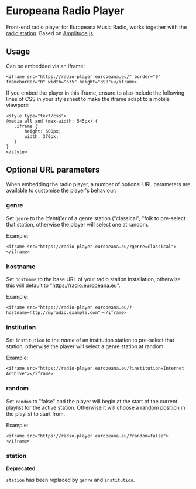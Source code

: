 Europeana Radio Player
======
Front-end radio player for Europeana Music Radio, works together with the [radio station](https://github.com/europeana/radio-station). Based on [Amplitude.js](https://github.com/521dimensions/amplitudejs).

Usage
------
Can be embedded via an iframe:
~~~~
<iframe src="https://radio-player.europeana.eu/" border="0" frameborder="0" width="635" height="390"></iframe>
~~~~

If you embed the player in this iframe, ensure to also include the following lines of CSS in your stylesheet to make the iframe adapt to a mobile viewport:
~~~~
<style type="text/css">
@media all and (max-width: 545px) {
   .iframe {
       height: 600px;
       width: 370px;
   }
}
</style>
~~~~

Optional URL parameters
-----------------------

When embedding the radio player, a number of optional URL parameters are
available to customise the player's behaviour:

### genre

Set `genre` to the _identifier_ of a genre station ("classical", "folk to pre-select that station,
otherwise the player will select one at random.

Example:
~~~~
<iframe src="https://radio-player.europeana.eu/?genre=classical"></iframe>
~~~~

### hostname

Set `hostname` to the base URL of your radio station installation, otherwise
this will default to "https://radio.europeana.eu".

Example:
~~~~
<iframe src="https://radio-player.europeana.eu/?hostname=http://myradio.example.com"></iframe>
~~~~

### institution

Set `institution` to the _name_ of an institution station to pre-select that
station, otherwise the player will select a genre station at random.

Example:
~~~~
<iframe src="https://radio-player.europeana.eu/?institution=Internet Archive"></iframe>
~~~~

### random

Set `random` to "false" and the player will begin at the start of the current
playlist for the active station. Otherwise it will choose a random position
in the playlist to start from.

Example:
~~~~
<iframe src="https://radio-player.europeana.eu/?random=false"></iframe>
~~~~

### station

**Deprecated**

`station` has been replaced by `genre` and `institution`.
